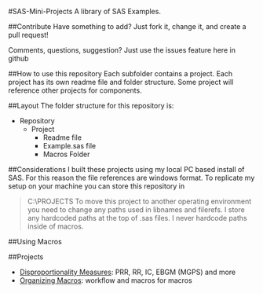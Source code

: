 #SAS-Mini-Projects
A library of SAS Examples.  

##Contribute
Have something to add?  Just fork it, change it, and create a pull request!

Comments, questions, suggestion? Just use the issues feature here in github

##How to use this repository
Each subfolder contains a project.  Each project has its own readme file and folder structure.  Some project will reference other projects for components.

##Layout
The folder structure for this repository is:
* Repository
	* Project
		* Readme file
		* Example.sas file
		* Macros Folder

##Considerations
I built these projects using my local PC based install of SAS.  For this reason the file references are windows format.  To replicate my setup on your machine you can store this repository in
> C:\PROJECTS
To move this project to another operating environment you need to change any paths used in libnames and filerefs.  I store any hardcoded paths at the top of .sas files.  I never hardcode paths inside of macros.

##Using Macros

##Projects
* [Disproportionality Measures](https://github.com/statmike/SAS-Mini-Projects/tree/master/Disproportionality%20Measures): PRR, RR, IC, EBGM (MGPS) and more
* [Organizing Macros](https://github.com/statmike/SAS-Mini-Projects/tree/master/Organizing%20Macros): workflow and macros for macros

